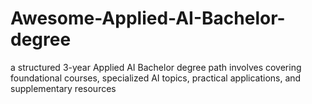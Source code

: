 # Awesome-Applied-AI-Bachelor-degree
a structured 3-year Applied AI Bachelor degree path involves covering foundational courses, specialized AI topics, practical applications, and supplementary resources
